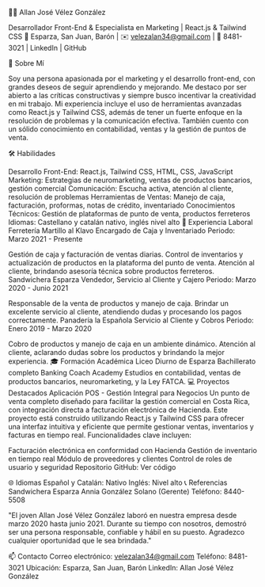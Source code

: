 👨‍💻 Allan José Vélez González

Desarrollador Front-End & Especialista en Marketing | React.js & Tailwind CSS
📍 Esparza, San Juan, Barón | ✉️ velezalan34@gmail.com | 📱 8481-3021 | LinkedIn | GitHub


🌟 Sobre Mí

Soy una persona apasionada por el marketing y el desarrollo front-end, con grandes deseos de seguir aprendiendo y mejorando. Me destaco por ser abierto a las críticas constructivas y siempre busco incentivar la creatividad en mi trabajo. Mi experiencia incluye el uso de herramientas avanzadas como React.js y Tailwind CSS, además de tener un fuerte enfoque en la resolución de problemas y la comunicación efectiva. También cuento con un sólido conocimiento en contabilidad, ventas y la gestión de puntos de venta.

🛠️ Habilidades

Desarrollo Front-End: React.js, Tailwind CSS, HTML, CSS, JavaScript
Marketing: Estrategias de neuromarketing, ventas de productos bancarios, gestión comercial
Comunicación: Escucha activa, atención al cliente, resolución de problemas
Herramientas de Ventas: Manejo de caja, facturación, proformas, notas de crédito, inventariado
Conocimientos Técnicos: Gestión de plataformas de punto de venta, productos ferreteros
Idiomas: Castellano y catalán nativo, inglés nivel alto
💼 Experiencia Laboral
Ferretería Martillo al Klavo
Encargado de Caja y Inventariado
Periodo: Marzo 2021 - Presente

Gestión de caja y facturación de ventas diarias.
Control de inventarios y actualización de productos en la plataforma del punto de venta.
Atención al cliente, brindando asesoría técnica sobre productos ferreteros.
Sandwichera Esparza
Vendedor, Servicio al Cliente y Cajero
Periodo: Marzo 2020 - Junio 2021

Responsable de la venta de productos y manejo de caja.
Brindar un excelente servicio al cliente, atendiendo dudas y procesando los pagos correctamente.
Panadería la Española
Servicio al Cliente y Cobros
Periodo: Enero 2019 - Marzo 2020

Cobro de productos y manejo de caja en un ambiente dinámico.
Atención al cliente, aclarando dudas sobre los productos y brindando la mejor experiencia.
🎓 Formación Académica
Liceo Diurno de Esparza
Bachillerato completo
Banking Coach Academy
Estudios en contabilidad, ventas de productos bancarios, neuromarketing, y la Ley FATCA.
💻 Proyectos Destacados
Aplicación POS - Gestión Integral para Negocios
Un punto de venta completo diseñado para facilitar la gestión comercial en Costa Rica, con integración directa a facturación electrónica de Hacienda. Este proyecto está construido utilizando React.js y Tailwind CSS para ofrecer una interfaz intuitiva y eficiente que permite gestionar ventas, inventarios y facturas en tiempo real.
Funcionalidades clave incluyen:

Facturación electrónica en conformidad con Hacienda
Gestión de inventario en tiempo real
Módulo de proveedores y clientes
Control de roles de usuario y seguridad
Repositorio GitHub: Ver código

🌐 Idiomas
Español y Catalán: Nativo
Inglés: Nivel alto
📞 Referencias
Sandwichera Esparza
Annia González Solano (Gerente)
Teléfono: 8440-5508

"El joven Allan José Vélez González laboró en nuestra empresa desde marzo 2020 hasta junio 2021. Durante su tiempo con nosotros, demostró ser una persona responsable, confiable y hábil en su puesto. Agradezco cualquier oportunidad que le sea brindada."

📫 Contacto
Correo electrónico: velezalan34@gmail.com
Teléfono: 8481-3021
Ubicación: Esparza, San Juan, Barón
LinkedIn: Allan José Vélez González
